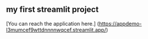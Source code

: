 ## my first streamlit project

[You can reach the application here.] (https://appdemo-l3mumcef9wttdnnnnwqcef.streamlit.app/)
